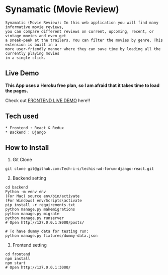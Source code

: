 # Synamatic (Movie Review)

```
Synamatic (Movie Review): In this web application you will find many informative movie reviews, 
you can compare different reviews on current, upcoming, recent, or vintage movies and even get 
a sneak-peek at the trailers. You can filter the movies by genre. This extension is built in a 
more user-friendly manner where they can save time by loading all the currently playing movies 
in a single click.
```

## Live Demo

**This App uses a Heroku free plan, so I am afraid that it takes time to load the pages.**

Check out [FRONTEND LIVE DEMO](https://synamaticjj-frontend.herokuapp.com/) here!!



## Tech used

```
* Frontend : React & Redux
* Backend : Django
```

## How to Install

1. Git Clone

```
git clone git@github.com:Tech-i-s/techis-wd-forum-django-react.git
```

2. Backend setting

```
cd backend
Python -m venv env
(For Mac) source env/bin/activate
(For Windows) env/Scripts\activate
pip install -r requirements.txt
python manage.py makemigrations
python manage.py migrate
python manage.py runserver
# Open http://127.0.0.1:8000/posts/

# To have dummy data for testing run:
python manage.py fixtures/dummy-data.json
```

3. Frontend setting

```
cd frontend
npm install
npm start
# Open http://127.0.0.1:3000/
```
